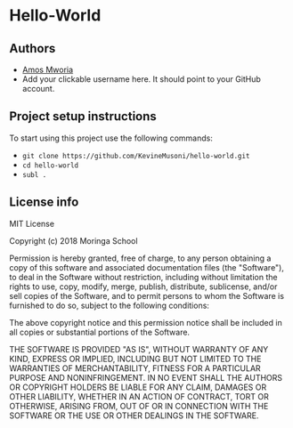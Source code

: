 # Hello-World

## Authors
- [Amos Mworia](https://github.com/KevineMusoni/hello-world.git)
- Add your clickable username here. It should point to your GitHub account. 

## Project setup instructions
To start using this project use the following commands:

- `git clone https://github.com/KevineMusoni/hello-world.git`
- `cd hello-world`
- `subl .`

## License info
MIT License

Copyright (c) 2018 Moringa School

Permission is hereby granted, free of charge, to any person obtaining a copy
of this software and associated documentation files (the "Software"), to deal
in the Software without restriction, including without limitation the rights
to use, copy, modify, merge, publish, distribute, sublicense, and/or sell
copies of the Software, and to permit persons to whom the Software is
furnished to do so, subject to the following conditions:

The above copyright notice and this permission notice shall be included in all
copies or substantial portions of the Software.

THE SOFTWARE IS PROVIDED "AS IS", WITHOUT WARRANTY OF ANY KIND, EXPRESS OR
IMPLIED, INCLUDING BUT NOT LIMITED TO THE WARRANTIES OF MERCHANTABILITY,
FITNESS FOR A PARTICULAR PURPOSE AND NONINFRINGEMENT. IN NO EVENT SHALL THE
AUTHORS OR COPYRIGHT HOLDERS BE LIABLE FOR ANY CLAIM, DAMAGES OR OTHER
LIABILITY, WHETHER IN AN ACTION OF CONTRACT, TORT OR OTHERWISE, ARISING FROM,
OUT OF OR IN CONNECTION WITH THE SOFTWARE OR THE USE OR OTHER DEALINGS IN THE
SOFTWARE.
